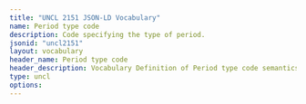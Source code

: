 ```yaml
---
title: "UNCL 2151 JSON-LD Vocabulary"
name: Period type code
description: Code specifying the type of period.
jsonid: "uncl2151"
layout: vocabulary
header_name: Period type code
header_description: Vocabulary Definition of Period type code semantics in HTML format. JSON-LD format is available at [uncl2151.jsonld](/vocabulary/uncl2151.jsonld)
type: uncl
options:
---
```

